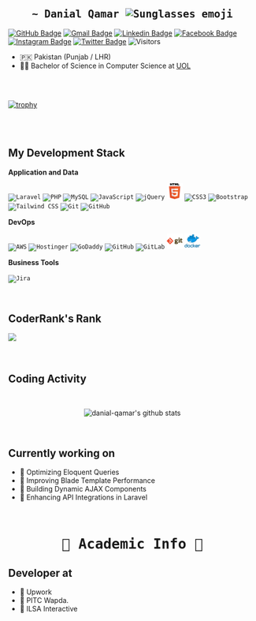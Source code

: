 <h2 align="center" style="font-family: Consolas, monospace;">
	~ Danial Qamar <img width="30" src="https://emojis.slackmojis.com/emojis/images/1531849430/4246/blob-sunglasses.gif?1531849430" alt="Sunglasses emoji" />
</h2>

[![GitHub Badge](https://img.shields.io/badge/-GitHub-181717?style=flat-square&logo=GitHub&logoColor=white&link=https://github.com/danial-qamar)](https://github.com/danial-qamar)
[![Gmail Badge](https://img.shields.io/badge/-Gmail-c14438?style=flat-square&logo=Gmail&logoColor=white&link=mailto:dani.q441@gmail.com)](mailto:dani.q441@@gmail.com)
[![Linkedin Badge](https://img.shields.io/badge/-LinkedIn-blue?style=flat-square&logo=Linkedin&logoColor=white&link=https://www.linkedin.com/in/danial-qamar-210192214/)](https://www.linkedin.com/in/danial-qamar-210192214/)
[![Facebook Badge](https://img.shields.io/badge/-Facebook-005fed?style=flat-square&logo=Facebook&logoColor=white&link=https://www.facebook.com/D4NXx.X/)](https://www.facebook.com/D4NXx.X/)
[![Instagram Badge](https://img.shields.io/badge/-Instagram-e4405f?style=flat-square&logo=Instagram&logoColor=white&link=https://www.instagram.com/x.danial_/)](https://www.instagram.com/x.danial_/)
[![Twitter Badge](https://img.shields.io/badge/-Twitter-1ca0f1?style=flat-square&labelColor=1ca0f1&logo=twitter&logoColor=white&link=https://x.com/DanialQamar441)](https://x.com/DanialQamar441)
![Visitors](https://badges.pufler.dev/visits/danial-qamar/danial-qamar)


- 🇵🇰 Pakistan (Punjab / LHR)
- :man_student: Bachelor of Science in Computer Science at [UOL](https://www.uol.edu.pk/)

<br/><br/>

[![trophy](https://github-profile-trophy.vercel.app/?username=danial-qamar&theme=onedark)](https://github.com/danial-qamar)

<br/><br/>

## My Development Stack

**Application and Data**

<code><img height="32" src="https://upload.wikimedia.org/wikipedia/commons/9/9a/Laravel.svg" alt="Laravel"/></code>
<code><img height="32" src="https://upload.wikimedia.org/wikipedia/commons/2/27/PHP-logo.svg" alt="PHP"/></code>
<code><img height="32" src="https://upload.wikimedia.org/wikipedia/labs/8/8e/Mysql_logo.png" alt="MySQL"/></code>
<code><img height="32" src="https://upload.wikimedia.org/wikipedia/commons/6/6a/JavaScript-logo.png" alt="JavaScript"/></code>
<code><img height="32" src="https://upload.wikimedia.org/wikipedia/en/9/9e/JQuery_logo.svg" alt="jQuery"/></code>
<code><img height="32" src="https://raw.githubusercontent.com/github/explore/80688e429a7d4ef2fca1e82350fe8e3517d3494d/topics/html/html.png" alt="HTML5"/></code>
<code><img height="32" src="https://upload.wikimedia.org/wikipedia/commons/6/62/CSS3_logo.svg" alt="CSS3"/></code>
<code><img height="32" src="https://upload.wikimedia.org/wikipedia/commons/b/b2/Bootstrap_logo.svg" alt="Bootstrap"/></code>
<code><img height="32" src="https://avatars.githubusercontent.com/u/67109815?s=200&v=4" alt="Tailwind CSS"/></code>
<code><img height="32" src="https://upload.wikimedia.org/wikipedia/commons/e/e0/Git-logo.svg" alt="Git"/></code>
<code><img height="32" src="https://upload.wikimedia.org/wikipedia/commons/9/91/Octicons-mark-github.svg" alt="GitHub"/></code>


**DevOps**

<code><img height="32" src="https://upload.wikimedia.org/wikipedia/commons/9/93/Amazon_Web_Services_Logo.svg" alt="AWS"/></code>
<code><img height="32" src="https://upload.wikimedia.org/wikipedia/commons/e/e5/Hostinger_Logotype.png" alt="Hostinger"/></code>
<code><img height="32" src="https://upload.wikimedia.org/wikipedia/commons/thumb/3/3b/GoDaddy_logo_2020.svg/640px-GoDaddy_logo_2020.svg.png" alt="GoDaddy"/></code>
<code><img height="32" src="https://cdn3.iconfinder.com/data/icons/inficons/512/github.png" alt="GitHub"/></code>
<code><img height="32" src="https://cdn.worldvectorlogo.com/logos/gitlab.svg" alt="GitLab"/></code>
<code><img height="32" src="https://raw.githubusercontent.com/github/explore/80688e429a7d4ef2fca1e82350fe8e3517d3494d/topics/git/git.png" alt="Git"/></code>
<code><img height="32" src="https://raw.githubusercontent.com/github/explore/80688e429a7d4ef2fca1e82350fe8e3517d3494d/topics/docker/docker.png" alt="Docker"/></code>


**Business Tools**

<code><img height="32" src="https://cdn.worldvectorlogo.com/logos/jira-1.svg" alt="Jira"/></code>

<br/>

## CoderRank's Rank

<img
  src="https://i.ibb.co/7tN5Gfgz/Screenshot-from-2025-01-29-12-07-22.png"
/>

<br/>

## Coding Activity

<br/>

<p align="center">
  <img src="https://github-readme-stats.vercel.app/api?username=danial-qamar&show_icons=true&theme=dracula" alt="danial-qamar's github stats" />
</p>

<br/>

## Currently working on

- 📌 Optimizing Eloquent Queries
- 📌 Improving Blade Template Performance
- 📌 Building Dynamic AJAX Components
- 📌 Enhancing API Integrations in Laravel

<br/>

<h1 align="center" style="font-family: Consolas, monospace;">
	🔭 Academic Info 🔭
</h1>

## Developer at
- 📌 Upwork
- 📌 PITC Wapda.
- 📌 ILSA Interactive

<br/>
